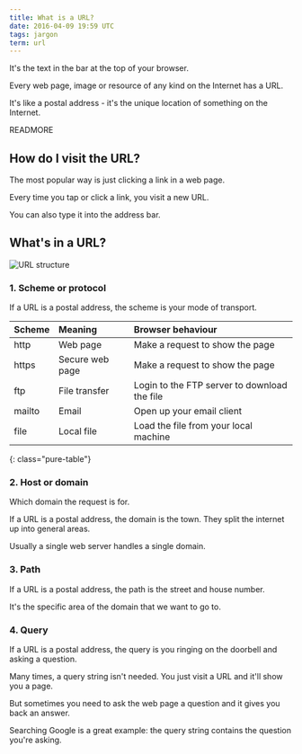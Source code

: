 ```yaml
---
title: What is a URL?
date: 2016-04-09 19:59 UTC
tags: jargon
term: url
---
```


It's the text in the bar at the top of your browser. 

Every web page, image or resource of any kind on the Internet has a URL. 

It's like a postal address - it's the unique location of something on the Internet. 

READMORE

## How do I visit the URL?

The most popular way is just clicking a link in a web page.

Every time you tap or click a link, you visit a new URL.

You can also type it into the address bar.

## What's in a URL?

![URL structure](/images/apis/url-structure.png)

### 1. Scheme or protocol

If a URL is a postal address, the scheme is your mode of transport.

|Scheme| Meaning|Browser behaviour|
|:-----|:-------|:-----|
|http|Web page|Make a request to show the page|
|https|Secure web page|Make a request to show the page|
|ftp|File transfer|Login to the FTP server to download the file|
|mailto|Email|Open up your email client|
|file|Local file|Load the file from your local machine|
{: class="pure-table"}

### 2. Host or domain

Which domain the request is for.

If a URL is a postal address, the domain is the town. They split the internet up into general areas.

Usually a single web server handles a single domain.

### 3. Path

If a URL is a postal address, the path is the street and house number.

It's the specific area of the domain that we want to go to.

### 4. Query

If a URL is a postal address, the query is you ringing on the doorbell and asking a question.

Many times, a query string isn't needed. You just visit a URL and it'll show you a page.

But sometimes you need to ask the web page a question and it gives you back an answer.

Searching Google is a great example: the query string contains the question you're asking.

